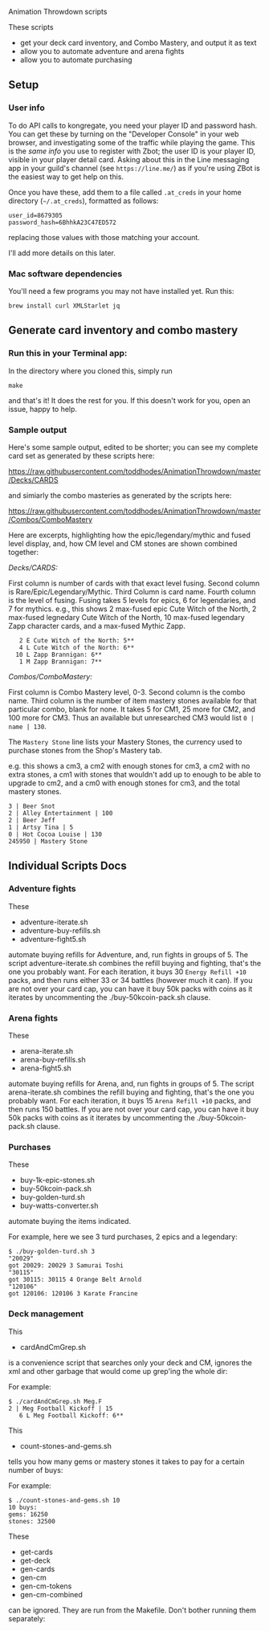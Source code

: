 
Animation Throwdown scripts


These scripts 
- get your deck card inventory, and Combo Mastery, and output it as text
- allow you to automate adventure and arena fights
- allow you to automate purchasing

## Setup

### User info

To do API calls to kongregate, you need your player ID and password hash.  You can get these
by turning on the "Developer Console" in your web browser, and investigating some of the traffic
while playing the game. This is the *same info* you use to register with Zbot; the user ID is your
player ID, visible in your player detail card.  Asking about this in the Line messaging 
app in your guild's channel (see `https://line.me/`) as if you're using ZBot is the easiest way to get help on this.

Once you have these, add them to a file called `.at_creds` in your home directory (`~/.at_creds`),
formatted as follows:

```
user_id=8679305
password_hash=6BhhkA23C47ED572
```

replacing those values with those matching your account.

I'll add more details on this later.


### Mac software dependencies

You'll need a few programs you may not have installed yet.  Run this:

```
brew install curl XMLStarlet jq
```



## Generate card inventory and combo mastery

### Run this in your Terminal app:

In the directory where you cloned this, simply run
```
make
```

and that's it!  It does the rest for you.  If this doesn't work for you, open an issue, happy to help.

### Sample output

Here's some sample output, edited to be shorter; you can see my complete card
set as generated by these scripts here:

https://raw.githubusercontent.com/toddhodes/AnimationThrowdown/master/Decks/CARDS

and simiarly the combo masteries as generated by the scripts here:

https://raw.githubusercontent.com/toddhodes/AnimationThrowdown/master/Combos/ComboMastery

Here are excerpts, highlighting how the epic/legendary/mythic and fused level display, and, 
how CM level and CM stones are shown combined together:

*Decks/CARDS:*

First column is number of cards with that exact level fusing.  Second column is Rare/Epic/Legendary/Mythic.  Third Column is card name.  Fourth column is the level of fusing.  Fusing takes 5 levels for epics, 6 for legendaries, and 7 for mythics.  e.g., this shows 
2 max-fused epic Cute Witch of the North,
2 max-fused legnedary Cute Witch of the North,
10 max-fused legendary Zapp character cards,
and a max-fused Mythic Zapp.

```
   2 E Cute Witch of the North: 5**
   4 L Cute Witch of the North: 6**
  10 L Zapp Brannigan: 6**
   1 M Zapp Brannigan: 7**
```


*Combos/ComboMastery:*

First column is Combo Mastery level, 0-3. Second column is the combo name.  Third column is the number of item mastery stones available for that particular combo, blank for none. It takes 5 for CM1, 25 more for CM2, and 100 more for CM3.  Thus an available but unresearched CM3 would list 
`0 | name | 130`.  

The `Mastery Stone` line lists your Mastery Stones, the currency used to purchase stones from the Shop's Mastery tab.

e.g. this shows a cm3, a cm2 with enough stones for cm3, a cm2 with no extra stones, a cm1 with stones that wouldn't
add up to enough to be able to upgrade to cm2, and a cm0 with enough stones for cm3, and the total mastery stones.


```
3 | Beer Snot
2 | Alley Entertainment | 100
2 | Beer Jeff
1 | Artsy Tina | 5
0 | Hot Cocoa Louise | 130
245950 | Mastery Stone
```


## Individual Scripts Docs

### Adventure fights

These 
- adventure-iterate.sh
- adventure-buy-refills.sh
- adventure-fight5.sh

automate buying refills for Adventure, and, run fights in groups of 5. The script
adventure-iterate.sh combines the refill buying and fighting, that's the one you probably want.
For each iteration, it buys 30 `Energy Refill +10` packs, and then runs either 33 or 34 battles (however much it can).
If you are not over your card cap, you can have it buy
50k packs with coins as it iterates by uncommenting the ./buy-50kcoin-pack.sh clause.


### Arena fights

These 
- arena-iterate.sh
- arena-buy-refills.sh
- arena-fight5.sh

automate buying refills for Arena, and, run fights in groups of 5. The script 
arena-iterate.sh combines the refill buying and fighting, that's the one you probably want.
For each iteration, it buys 15 `Arena Refill +10` packs, and then runs 150 battles.
If you are not over your card cap, you can have it buy
50k packs with coins as it iterates by uncommenting the ./buy-50kcoin-pack.sh clause.


### Purchases

These 
- buy-1k-epic-stones.sh
- buy-50kcoin-pack.sh
- buy-golden-turd.sh
- buy-watts-converter.sh

automate buying the items indicated.

For example, here we see 3 turd purchases, 2 epics and a legendary:
```
$ ./buy-golden-turd.sh 3
"20029"
got 20029: 20029 3 Samurai Toshi
"30115"
got 30115: 30115 4 Orange Belt Arnold
"120106"
got 120106: 120106 3 Karate Francine
```

### Deck management

This 
- cardAndCmGrep.sh

is a convenience script that searches only your deck and CM, ignores the xml and other garbage that would come up
grep'ing the whole dir:


For example:
```
$ ./cardAndCmGrep.sh Meg.F
2 | Meg Football Kickoff | 15
   6 L Meg Football Kickoff: 6**
```

This 
- count-stones-and-gems.sh

tells you how many gems or mastery stones it takes to pay for a certain number of buys:


For example:
```
$ ./count-stones-and-gems.sh 10
10 buys:
gems: 16250
stones: 32500
```

These 
-  get-cards
-  get-deck
-  gen-cards
-  gen-cm
-  gen-cm-tokens 
-  gen-cm-combined 

can be ignored.  They are run from the Makefile.  Don't bother running them separately:


